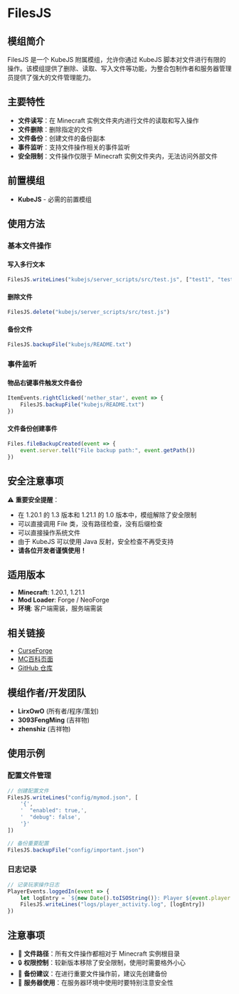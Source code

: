 <ModInfo 
  curseForgeId="filesjs" 
  modName="FilesJS" 
  projectId="1156187"
  modrinthId=""
  modrinthSlug=""
/>

# FilesJS

## 模组简介

FilesJS 是一个 KubeJS 附属模组，允许你通过 KubeJS 脚本对文件进行有限的操作。该模组提供了删除、读取、写入文件等功能，为整合包制作者和服务器管理员提供了强大的文件管理能力。

## 主要特性

- **文件读写**：在 Minecraft 实例文件夹内进行文件的读取和写入操作
- **文件删除**：删除指定的文件
- **文件备份**：创建文件的备份副本
- **事件监听**：支持文件操作相关的事件监听
- **安全限制**：文件操作仅限于 Minecraft 实例文件夹内，无法访问外部文件

## 前置模组

- **KubeJS** - 必需的前置模组

## 使用方法

### 基本文件操作

#### 写入多行文本
```javascript
FilesJS.writeLines("kubejs/server_scripts/src/test.js", ["test1", "test2", "test3"])
```

#### 删除文件
```javascript
FilesJS.delete("kubejs/server_scripts/src/test.js")
```

#### 备份文件
```javascript
FilesJS.backupFile("kubejs/README.txt")
```

### 事件监听

#### 物品右键事件触发文件备份
```javascript
ItemEvents.rightClicked('nether_star', event => {
    FilesJS.backupFile("kubejs/README.txt")
})
```

#### 文件备份创建事件
```javascript
Files.fileBackupCreated(event => {
    event.server.tell("File backup path:", event.getPath())
})
```

## 安全注意事项

⚠️ **重要安全提醒**：
- 在 1.20.1 的 1.3 版本和 1.21.1 的 1.0 版本中，模组解除了安全限制
- 可以直接调用 File 类，没有路径检查，没有后缀检查
- 可以直接操作系统文件
- 由于 KubeJS 可以使用 Java 反射，安全检查不再受支持
- **请各位开发者谨慎使用！**

## 适用版本

- **Minecraft**: 1.20.1, 1.21.1
- **Mod Loader**: Forge / NeoForge
- **环境**: 客户端需装，服务端需装

## 相关链接

- [CurseForge](https://www.curseforge.com/minecraft/mc-mods/filesjs)
- [MC百科页面](https://www.mcmod.cn/class/17414.html)
- [GitHub 仓库](https://github.com/xiaoliziawa/Files-JS)

## 模组作者/开发团队

- **LirxOwO** (所有者/程序/策划)
- **3093FengMing** (吉祥物)
- **zhenshiz** (吉祥物)

## 使用示例

### 配置文件管理
```javascript
// 创建配置文件
FilesJS.writeLines("config/mymod.json", [
    '{',
    '  "enabled": true,',
    '  "debug": false',
    '}'
])

// 备份重要配置
FilesJS.backupFile("config/important.json")
```

### 日志记录
```javascript
// 记录玩家操作日志
PlayerEvents.loggedIn(event => {
    let logEntry = `${new Date().toISOString()}: Player ${event.player.name} logged in`
    FilesJS.writeLines("logs/player_activity.log", [logEntry])
})
```

## 注意事项

- 📁 **文件路径**：所有文件操作都相对于 Minecraft 实例根目录
- 🔒 **权限控制**：较新版本移除了安全限制，使用时需要格外小心
- 💾 **备份建议**：在进行重要文件操作前，建议先创建备份
- 🚫 **服务器使用**：在服务器环境中使用时要特别注意安全性
